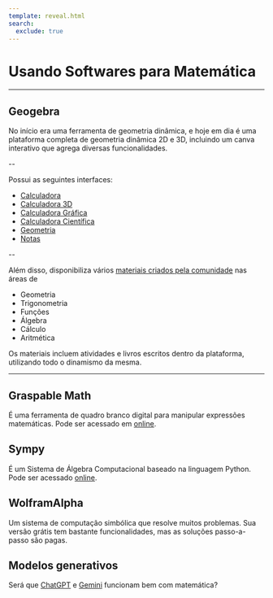 ```yaml
---
template: reveal.html
search:
  exclude: true
---
```

# Usando Softwares para Matemática

---

## Geogebra

No início era uma ferramenta de geometria dinâmica, e hoje em dia é uma plataforma completa de geometria dinâmica 2D e 3D, incluindo um canva interativo que agrega diversas funcionalidades.

--

Possui as seguintes interfaces:

- [Calculadora](https://www.geogebra.org/calculator)
- [Calculadora 3D](https://www.geogebra.org/3d)
- [Calculadora Gráfica](https://www.geogebra.org/graphing)
- [Calculadora Científica](https://www.geogebra.org/scientific)
- [Geometria](https://www.geogebra.org/geometry)
- [Notas](https://www.geogebra.org/notes)

--

Além disso, disponibiliza vários [materiais criados pela comunidade](https://www.geogebra.org/materials) nas áreas de 

- Geometria
- Trigonometria
- Funções
- Álgebra
- Cálculo
- Aritmética

Os materiais incluem atividades e livros escritos dentro da plataforma, utilizando todo o dinamismo da mesma.

---

## Graspable Math

É uma ferramenta de quadro branco digital para manipular expressões matemáticas.
Pode ser acessado em [online](https://activities.graspablemath.com/whiteboards/new).

## Sympy

É um Sistema de Álgebra Computacional baseado na linguagem Python. Pode ser acessado [online](https://www.sympygamma.com/).


## WolframAlpha

Um sistema de computação simbólica que resolve muitos problemas. Sua versão grátis tem bastante funcionalidades, mas as soluções passo-a-passo são pagas.

## Modelos generativos

Será que [ChatGPT](https://chat.openai.com/) e [Gemini](https://gemini.google.com/app) funcionam bem com matemática?
